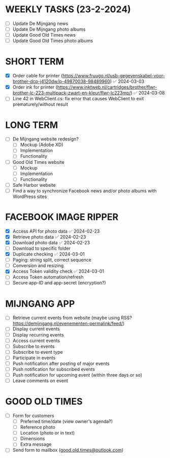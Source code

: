 # WEEKLY TASKS (23-2-2024)
- [ ] Update De Mijngang news
- [ ] Update De Mijngang photo albums
- [ ] Update Good Old Times news
- [ ] Update Good Old Times photo albums

# SHORT TERM
- [x] Order cable for printer (https://www.fruugo.nl/usb-gegevenskabel-voor-brother-dcp-j4120dw/p-49870038-98489960) ✅ 2024-03-03
- [x] Order ink for printer (https://www.inktweb.nl/cartridges/brother/flwr-brother-lc-223-multipack-zwart-en-kleur/flwr-lc223mp/) ✅ 2024-03-08
- [ ] Line 42 in WebClient.cs: fix error that causes WebClient to exit prematurely/without result
# LONG TERM
- [ ] De Mijngang website redesign?
	- [ ] Mockup (Adobe XD)
	- [ ] Implementation
	- [ ] Functionality
- [ ] Good Old Times website
	- [ ] Mockup
	- [ ] Implementation
	- [ ] Functionality
- [ ] Safe Harbor website
- [ ] Find a way to synchronize Facebook news and/or photo albums with WordPress sites

# FACEBOOK IMAGE RIPPER
- [x] Access API for photo data ✅ 2024-02-23
- [x] Retrieve photo data ✅ 2024-02-23
- [x] Download photo data ✅ 2024-02-23
- [ ] Download to specific folder
- [x] Duplicate checking ✅ 2024-03-01
- [ ] Paging: string split, correct sequence
- [ ] Conversion and resizing
- [x] Access Token validity check ✅ 2024-03-01
- [ ] Access Token automation/refresh
- [ ] Secure app-ID and app-secret (encryption?)

# MIJNGANG APP
- [ ] Retrieve current events from website (maybe using RSS? https://demijngang.nl/evenementen-permalink/feed/)
- [ ] Display current events
- [ ] Display recurring events
- [ ] Access current events
- [ ] Subscribe to events
- [ ] Subscribe to event type
- [ ] Participate in events
- [ ] Push notification after posting of major events
- [ ] Push notification for subscribed events
- [ ] Push notification for upcoming event (within three days or so)
- [ ] Leave comments on event

# GOOD OLD TIMES
- [ ] Form for customers
	- [ ] Preferred time/date (view owner's agenda?)
	- [ ] Reference photo
	- [ ] Location (photo or in text)
	- [ ] Dimensions
	- [ ] Extra message
- [ ] Send form to mailbox (good.old.times@outlook.com)